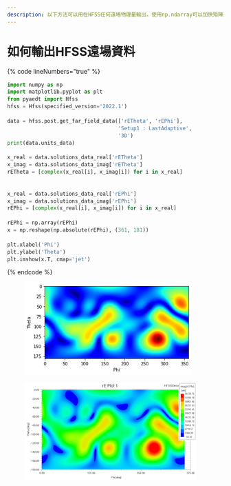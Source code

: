 ```yaml
---
description: 以下方法可以用在HFSS任何遠場物理量輸出，使用np.ndarray可以加快矩陣運算速度。
---
```


# 如何輸出HFSS遠場資料

{% code lineNumbers="true" %}
```python
import numpy as np
import matplotlib.pyplot as plt
from pyaedt import Hfss
hfss = Hfss(specified_version='2022.1')

data = hfss.post.get_far_field_data(['rETheta', 'rEPhi'], 
                                    'Setup1 : LastAdaptive', 
                                    '3D')
print(data.units_data)

x_real = data.solutions_data_real['rETheta']
x_imag = data.solutions_data_imag['rETheta']
rETheta = [complex(x_real[i], x_imag[i]) for i in x_real]


x_real = data.solutions_data_real['rEPhi']
x_imag = data.solutions_data_imag['rEPhi']
rEPhi = [complex(x_real[i], x_imag[i]) for i in x_real]

rEPhi = np.array(rEPhi)
x = np.reshape(np.absolute(rEPhi), (361, 181))

plt.xlabel('Phi')
plt.ylabel('Theta')
plt.imshow(x.T, cmap='jet')
```
{% endcode %}

<figure><img src="../../.gitbook/assets/image (1).png" alt=""><figcaption></figcaption></figure>

<figure><img src="../../.gitbook/assets/image (3).png" alt=""><figcaption></figcaption></figure>
